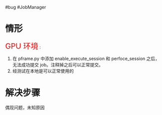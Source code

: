 #bug #JobManager 

# 情形

<font color=red size=5>GPU 环境</font> :
1. 在 pframe.py 中添加 enable_execute_session 和 perfoce_session 之后，无法成功提交 job。注释掉之后可以正常提交。
2. 经测试在本地是可以正常使用的

# 解决步骤

偶现问题，未知原因